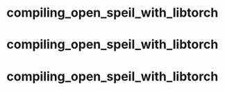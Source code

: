 # compiling_open_speil_with_libtorch
# compiling_open_speil_with_libtorch
# compiling_open_speil_with_libtorch
